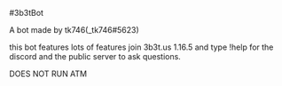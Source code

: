 #3b3tBot


A bot made by tk746(_tk746#5623)

this bot features lots of features join 3b3t.us 1.16.5 and type !help for the discord and the public server to ask questions.

DOES NOT RUN ATM
